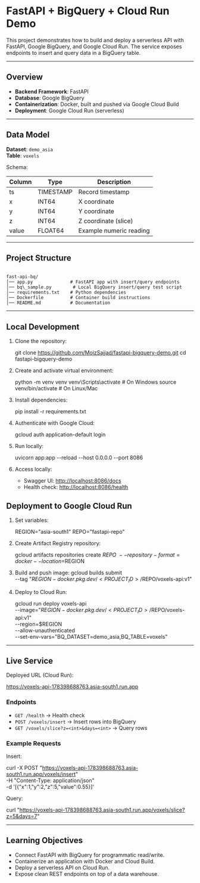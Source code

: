 # FastAPI + BigQuery + Cloud Run Demo

This project demonstrates how to build and deploy a serverless API with FastAPI, Google BigQuery, and Google Cloud Run. The service exposes endpoints to insert and query data in a BigQuery table.

---

## Overview

- **Backend Framework**: FastAPI  
- **Database**: Google BigQuery  
- **Containerization**: Docker, built and pushed via Google Cloud Build  
- **Deployment**: Google Cloud Run (serverless)  

---

## Data Model

**Dataset**: `demo_asia`  
**Table**: `voxels`  

Schema:

| Column | Type      | Description             |
|--------|-----------|-------------------------|
| ts     | TIMESTAMP | Record timestamp        |
| x      | INT64     | X coordinate            |
| y      | INT64     | Y coordinate            |
| z      | INT64     | Z coordinate (slice)    |
| value  | FLOAT64   | Example numeric reading |

---

## Project Structure

```

fast-api-bq/
│── app.py              # FastAPI app with insert/query endpoints
│── bq\_sample.py        # Local BigQuery insert/query test script
│── requirements.txt    # Python dependencies
│── Dockerfile          # Container build instructions
│── README.md           # Documentation

````

---

## Local Development

1. Clone the repository:
   
   git clone https://github.com/MoizSajjad/fastapi-bigquery-demo.git
   cd fastapi-bigquery-demo

2. Create and activate virtual environment:

   
   python -m venv venv
   venv\Scripts\activate      # On Windows
   source venv/bin/activate   # On Linux/Mac
   

3. Install dependencies:

   
   pip install -r requirements.txt
   

4. Authenticate with Google Cloud:

   gcloud auth application-default login
   

5. Run locally:

   uvicorn app:app --reload --host 0.0.0.0 --port 8086


6. Access locally:

   * Swagger UI: [http://localhost:8086/docs](http://localhost:8086/docs)
   * Health check: [http://localhost:8086/health](http://localhost:8086/health)


## Deployment to Google Cloud Run

1. Set variables:

   REGION="asia-south1"
   REPO="fastapi-repo"

2. Create Artifact Registry repository:

   gcloud artifacts repositories create $REPO \
     --repository-format=docker --location=$REGION
   

3. Build and push image:
   gcloud builds submit \
     --tag "$REGION-docker.pkg.dev/<PROJECT_ID>/$REPO/voxels-api:v1"
   

4. Deploy to Cloud Run:

   gcloud run deploy voxels-api \
     --image="$REGION-docker.pkg.dev/<PROJECT_ID>/$REPO/voxels-api:v1" \
     --region=$REGION \
     --allow-unauthenticated \
     --set-env-vars="BQ_DATASET=demo_asia,BQ_TABLE=voxels"
   

---

## Live Service

Deployed URL (Cloud Run):


https://voxels-api-178398688763.asia-south1.run.app

### Endpoints

* `GET /health` → Health check
* `POST /voxels/insert` → Insert rows into BigQuery
* `GET /voxels/slice?z=<int>&days=<int>` → Query rows

### Example Requests

Insert:


curl -X POST "https://voxels-api-178398688763.asia-south1.run.app/voxels/insert" \
-H "Content-Type: application/json" \
-d '[{"x":1,"y":2,"z":5,"value":0.55}]'


Query:


curl "https://voxels-api-178398688763.asia-south1.run.app/voxels/slice?z=5&days=7"


---

## Learning Objectives

* Connect FastAPI with BigQuery for programmatic read/write.
* Containerize an application with Docker and Cloud Build.
* Deploy a serverless API on Cloud Run.
* Expose clean REST endpoints on top of a data warehouse.
